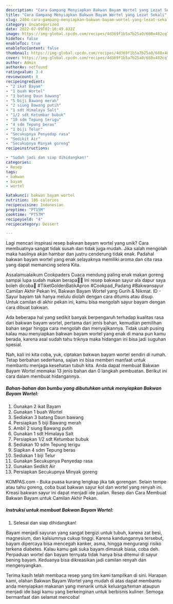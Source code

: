 ```yaml
---
description: "Cara Gampang Menyiapkan Bakwan Bayam Wortel yang Lezat Sekali"
title: "Cara Gampang Menyiapkan Bakwan Bayam Wortel yang Lezat Sekali"
slug: 2404-cara-gampang-menyiapkan-bakwan-bayam-wortel-yang-lezat-sekali
category: Uncategorized
date: 2022-07-09T02:16:49.832Z
image: https://img-global.cpcdn.com/recipes/4d369f1b5a7b25a0/680x482cq70/bakwan-bayam-wortel-foto-resep-utama.jpg
hideToc: false
enableToc: true
enableTocContent: false
thumbnail: https://img-global.cpcdn.com/recipes/4d369f1b5a7b25a0/680x482cq70/bakwan-bayam-wortel-foto-resep-utama.jpg
cover: https://img-global.cpcdn.com/recipes/4d369f1b5a7b25a0/680x482cq70/bakwan-bayam-wortel-foto-resep-utama.jpg
author: Admin
authorAv: notfound
ratingvalue: 3.4
reviewcount: 8
recipeingredient:
- "2 ikat Bayam"
- "1 buah Wortel"
- "3 batang Daun bawang"
- "5 biji Bawang merah"
- "2 siung Bawang putih"
- "1 sdt Himalaya Salt"
- "1/2 sdt Ketumbar bubuk"
- "10 sdm Tepung terigu"
- "4 sdm Tepung beras"
- "1 biji Telur"
- "Secukupnya Penyedap rasa"
- "Sedikit Air"
- "Secukupnya Minyak goreng"
recipeinstructions:

- "Sudah jadi dan siap dihidangkan!"
categories:
- Resep
tags:
- bakwan
- bayam
- wortel

katakunci: bakwan bayam wortel 
nutrition: 186 calories
recipecuisine: Indonesian
preptime: "PT15M"
cooktime: "PT57M"
recipeyield: "4"
recipecategory: Dessert

---
```





Lagi mencari inspirasi resep bakwan bayam wortel yang unik? Cara membuatnya sangat tidak susah dan tidak juga mudah. Jika salah mengolah maka hasilnya akan hambar dan justru cenderung tidak enak. Padahal bakwan bayam wortel yang enak selayaknya memiliki aroma dan cita rasa yang dapat memancing selera Kita.





Assalamualaikum Cookpaders Cuaca mendung paling enak makan goreng sampai lupa sudah makan berapa🤭🤫 Ini resep bakwan sayur ala dapur saya boleh dicoba🤗 #TiketGoldenBatikApron #Cookpad_Padang #Bakwansayur Camilan Akhir Pekan Ini, Bakwan Bayam Wortel yang Gurih &amp; Nikmat. ID - Sayur bayam tak hanya melulu diolah dengan cara ditumis atau disup. Untuk camilan di akhir pekan ini, kamu bisa mengolah sayur bayam dengan cara dibuat bakwan.

Ada beberapa hal yang sedikit banyak berpengaruh terhadap kualitas rasa dari bakwan bayam wortel, pertama dari jenis bahan, kemudian pemilihan bahan segar hingga cara mengolah dan menyajikannya. Tidak usah pusing kalau mau menyiapkan bakwan bayam wortel yang enak di mana pun kamu berada, karena asal sudah tahu triknya maka hidangan ini bisa jadi suguhan spesial.






Nah, kali ini kita coba, yuk, ciptakan bakwan bayam wortel sendiri di rumah. Tetap berbahan sederhana, sajian ini bisa memberi manfaat untuk membantu menjaga kesehatan tubuh kita. Anda dapat membuat Bakwan Bayam Wortel memakai 13 jenis bahan dan 0 langkah pembuatan. Berikut ini cara dalam membuat hidangannya.

<!--inarticleads1-->

##### Bahan-bahan dan bumbu yang dibutuhkan untuk menyiapkan Bakwan Bayam Wortel:

1. Gunakan 2 ikat Bayam
1. Gunakan 1 buah Wortel
1. Sediakan 3 batang Daun bawang
1. Persiapkan 5 biji Bawang merah
1. Ambil 2 siung Bawang putih
1. Gunakan 1 sdt Himalaya Salt
1. Persiapkan 1/2 sdt Ketumbar bubuk
1. Sediakan 10 sdm Tepung terigu
1. Siapkan 4 sdm Tepung beras
1. Sediakan 1 biji Telur
1. Gunakan Secukupnya Penyedap rasa
1. Gunakan Sedikit Air
1. Persiapkan Secukupnya Minyak goreng


KOMPAS.com - Buka puasa kurang lengkap jika tak gorengan. Selain tempe atau tahu goreng, coba buat bakwan sayur kol dan wortel yang renyah ini. Kreasi bakwan sayur ini dapat menjadi ide jualan. Resep dan Cara Membuat Bakwan Bayam untuk Camilan Akhir Pekan. 

<!--inarticleads2-->

##### Instruksi untuk membuat Bakwan Bayam Wortel:


1. Selesai dan siap dihidangkan!

Bayam menjadi sayuran yang sangat bergizi untuk tubuh, karena zat besi, magnesium, dan kalsiumnya cukup tinggi. Karena kandungannya tersebut, bayam dipercaya bisa mencegah kanker, asma, hingga mengurangi risiko terkena diabetes. Kalau kamu gak suka bayam dimasak biasa, coba deh. Perpaduan wortel dan bayam ternyata tidak hanya bisa ditemui di sayur bening bayam. Keduanya bisa dikreasikan jadi camilan renyah dan mengenyangkan. 

Terima kasih telah membaca resep yang tim kami tampilkan di sini. Harapan kami, olahan Bakwan Bayam Wortel yang mudah di atas dapat membantu anda menyiapkan makanan yang menarik untuk keluarga/teman ataupun menjadi ide bagi kamu yang berkeinginan untuk berbisnis kuliner. Semoga bermanfaat dan selamat mencoba!
